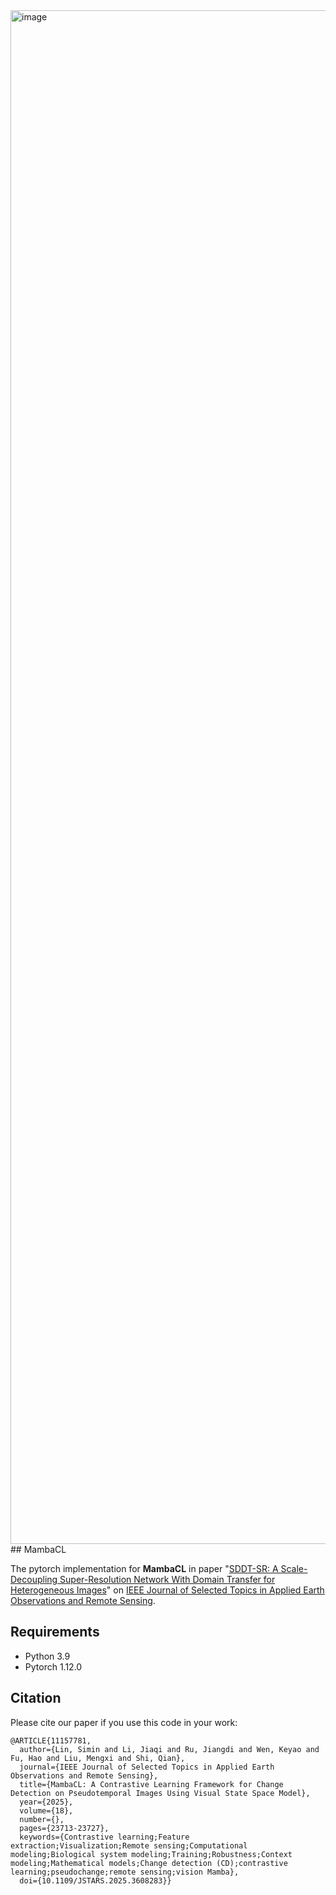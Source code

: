 <img width="4011" height="2454" alt="image" src="https://github.com/user-attachments/assets/72057cd4-9ea5-4de1-bfce-004814f3db03" />
## MambaCL

The pytorch implementation for **MambaCL** in paper "[SDDT-SR: A Scale-Decoupling Super-Resolution Network With Domain Transfer for Heterogeneous Images](https://ieeexplore.ieee.org/document/10769009)" 
on [IEEE Journal of Selected Topics in Applied Earth Observations and Remote Sensing](https://ieeexplore.ieee.org/abstract/document/11157781).  

## Requirements
- Python 3.9
- Pytorch 1.12.0


## Citation

Please cite our paper if you use this code in your work:

```
@ARTICLE{11157781,
  author={Lin, Simin and Li, Jiaqi and Ru, Jiangdi and Wen, Keyao and Fu, Hao and Liu, Mengxi and Shi, Qian},
  journal={IEEE Journal of Selected Topics in Applied Earth Observations and Remote Sensing}, 
  title={MambaCL: A Contrastive Learning Framework for Change Detection on Pseudotemporal Images Using Visual State Space Model}, 
  year={2025},
  volume={18},
  number={},
  pages={23713-23727},
  keywords={Contrastive learning;Feature extraction;Visualization;Remote sensing;Computational modeling;Biological system modeling;Training;Robustness;Context modeling;Mathematical models;Change detection (CD);contrastive learning;pseudochange;remote sensing;vision Mamba},
  doi={10.1109/JSTARS.2025.3608283}}
```
